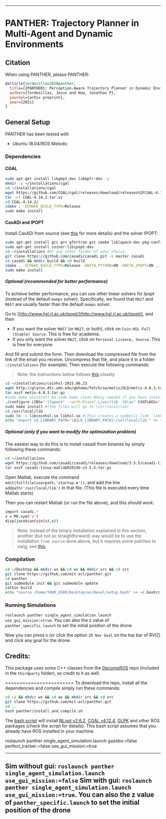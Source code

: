 ----

# PANTHER: Trajectory Planner in Multi-Agent and Dynamic Environments #

## Citation

When using PANTHER, please PANTHER:

```bibtex
@article{tordesillas2020panther,
  title={{PANTHER}: Perception-Aware Trajectory Planner in Dynamic Environments},
  author={Tordesillas, Jesus and How, Jonathan P},
  journal={arXiv preprint},
  year={2021}
}
```

## General Setup

PANTHER has been tested with 
* Ubuntu 18.04/ROS Melodic 

### Dependencies

#### CGAL
```bash
sudo apt-get install libgmp3-dev libmpfr-dev -y
mkdir -p ~/installations/cgal
cd ~/installations/cgal
wget https://github.com/CGAL/cgal/releases/download/releases%2FCGAL-4.14.2/CGAL-4.14.2.tar.xz
tar -xf CGAL-4.14.2.tar.xz
cd CGAL-4.14.2/
cmake . -DCMAKE_BUILD_TYPE=Release
sudo make install
```

#### CasADi and IPOPT

Install CasADi from source (see [this](https://github.com/casadi/casadi/wiki/InstallationLinux) for more details) and the solver IPOPT:
```bash
sudo apt-get install gcc g++ gfortran git cmake liblapack-dev pkg-config --install-recommends
sudo apt-get install coinor-libipopt-dev
cd ~/installations #Or any other folder of your choice
git clone https://github.com/casadi/casadi.git -b master casadi
cd casadi && mkdir build && cd build
cmake . -DCMAKE_BUILD_TYPE=Release -DWITH_PYTHON=ON -DWITH_IPOPT=ON .. 
sudo make install
``` 

##### Optional (recommended for better performance)
To achieve better performance, you can use other linear solvers for Ipopt (instead of the default `mumps` solver). Specifically, we found that `MA27` and `MA57` are usually faster than the default `mumps` solver.

Go to [http://www.hsl.rl.ac.uk/ipopt/](http://www.hsl.rl.ac.uk/ipopt/), and then 

* If you want the solver `MA57` (or `MA27`, or both), click on `Coin-HSL Full (Stable) Source`. This is free for academia. 
* If you only want the solver `MA27`, click on `Personal Licence, Source`. This is free for everyone

And fill and submit the form. Then download the compressed file from the link of the email you receive. Uncompress that file, and place it in a folder `~/installations` (for example). Then execute the following commands:

> Note: the instructions below follows [this](https://github.com/casadi/casadi/wiki/Obtaining-HSL) closely

```bash
cd ~/installations/coinhsl-2015.06.23
wget http://glaros.dtc.umn.edu/gkhome/fetch/sw/metis/OLD/metis-4.0.3.tar.gz #This is the metis version used in the configure file of coinhsl
tar xvzf metis-4.0.3.tar.gz
#sudo make uninstall && sudo make clean #Only needed if you have installed it before
./configure LIBS="-llapack" --with-blas="-L/usr/lib -lblas" CXXFLAGS="-g -O3 -fopenmp" FCFLAGS="-g -O3 -fopenmp" CFLAGS="-g -O3 -fopenmp" #the output should say `checking for metis to compile... yes`
sudo make install #(the files will go to /usr/local/lib)
cd /usr/local/lib
sudo ln -s libcoinhsl.so libhsl.so #(This creates a symbolic link `libhsl.so` pointing to `libcoinhsl.so`). See https://github.com/casadi/casadi/issues/1437
echo "export LD_LIBRARY_PATH='\${LD_LIBRARY_PATH}:/usr/local/lib'" >> ~/.bashrc
```

##### Optional (only if you want to modify the optimization problem)
The easiest way to do this is to install casadi from binaries by simply following these commands:

````bash
cd ~/installations
wget https://github.com/casadi/casadi/releases/download/3.5.5/casadi-linux-matlabR2014b-v3.5.5.tar.gz
tar xvzf casadi-linux-matlabR2014b-v3.5.5.tar.gz
````

Open Matlab, execute the command `edit(fullfile(userpath,'startup.m'))`, and add the line `addpath('/usr/local/lib')` in that file. (This file is executed every time Matlab starts)

Then you can restart Matlab (or run the file above), and this should work: 

```bash
import casadi.*
x = MX.sym('x')
disp(jacobian(sin(x),x))

```

> Note: Instead of the binary installation explained in this section, another (but not so straightforward) way would be to use the installation `from source` done above, but it requires some patches to swig, see [this](https://github.com/casadi/casadi/wiki/matlab).


### Compilation
```bash
cd ~/Desktop && mkdir ws && cd ws && mkdir src && cd src
git clone https://github.com/mit-acl/panther.git
cd panther
git submodule init && git submodule update
catkin build
echo "source /home/YOUR_USER/Desktop/ws/devel/setup.bash" >> ~/.bashrc 
```

### Running Simulations

`roslaunch panther single_agent_simulation.launch use_gui_mission:=true`. You can also the z value of `panther_specific.launch` to set the initial position of the drone

Now you can press `G` (or click the option `2D Nav Goal` on the top bar of RVIZ) and click any goal for the drone. 

## Credits:
This package uses some C++ classes from the [DecompROS](https://github.com/sikang/DecompROS) repo (included in the `thirdparty` folder), so credit to it as well. 

========================
To download the repo, install all the dependencies and compile simply run these commands:

```bash
cd ~/ && mkdir ws && cd ws && mkdir src && cd src
git clone https://github.com/mit-acl/panther.git
cd ..
bash panther/install_and_compile.sh
```

The [bash script](https://github.com/mit-acl/panther/blob/master/install_and_compile.sh) will install [NLopt v2.6.2](https://nlopt.readthedocs.io/en/latest/), [CGAL v4.12.4](https://www.cgal.org/), [GLPK](https://www.gnu.org/software/glpk/) and other ROS packages (check the script for details). This bash script assumes that you already have ROS installed in your machine. 


roslaunch panther single_agent_simulation.launch gazebo:=false perfect_tracker:=false use_gui_mission:=true

----
Sim without gui: `roslaunch panther single_agent_simulation.launch use_gui_mission:=false`
Sim with gui: `roslaunch panther single_agent_simulation.launch use_gui_mission:=true`. You can also the z value of `panther_specific.launch` to set the initial position of the drone
----
